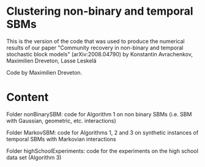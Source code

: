 # Clustering non-binary and temporal SBMs

This is the version of the code that was used to produce the numerical results of our paper
"Community recovery in non-binary and temporal stochastic block models" (arXiv:2008.04790)
by Konstantin Avrachenkov, Maximilien Dreveton, Lasse Leskelä


Code by Maximilien Dreveton.



# Content

Folder nonBinarySBM: code for Algorithm 1 on non binary SBMs (i.e. SBM with Gaussian, geometric, etc. interactions)

Folder MarkovSBM: code for Algorithms 1, 2 and 3 on synthetic instances of temporal SBMs with Markovian interactions

Folder highSchoolExperiments: code for the experiments on the high school data set (Algorithm 3)
